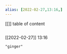 ```yaml
---
alias: [2022-02-27,13:16,]
---
```

[[]]
table of content
```toc
```

[[2022-02-27]] 13:16

```query
"ginger"
```